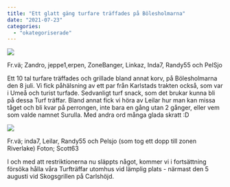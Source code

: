 ```yaml
---
title: "Ett glatt gäng turfare träffades på Bölesholmarna"
date: "2021-07-23"
categories: 
  - "okategoriserade"
---
```


![](http://www.turfvasterbotten.se/wp-content/uploads/2021/07/215771986_564524261376483_4049541165626850631_n.jpg?w=560)

Fr.vä; Zandro, jeppe1,erpen, ZoneBanger, Linkaz, Inda7, Randy55 och PelSjo

Ett 10 tal turfare träffades och grillade bland annat korv, på Bölesholmarna den 8 juli. Vi fick påhälsning av ett par från Karlstads trakten också, som var i Umeå och turist turfade. Sedvanligt turf snack, som det brukar kunna bli på dessa Turf träffar. Bland annat fick vi höra av Leilar hur man kan missa tåget och bli kvar på perrongen, inte bara en gång utan 2 gånger, eller vem som valde namnet Surulla. Med andra ord många glada skratt :D

![](http://www.turfvasterbotten.se/wp-content/uploads/2021/07/215067754_9311886812216365_5480413839720127481_n.jpg?w=560)

Fr.vä; inda7, Leilar, Randy55 och Pelsjo (som tog ett dopp till zonen Riverlake) Foton; Scott63

I och med att restriktionerna nu släppts något, kommer vi i fortsättning försöka hålla våra Turfträffar utomhus vid lämplig plats - närmast den 5 augusti vid Skogsgrillen på Carlshöjd.
